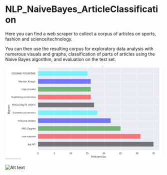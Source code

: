 # NLP_NaiveBayes_ArticleClassification

Here you can find a web scraper to collect a corpus of articles on sports, fashion and science/technology.

You can then use the resulting corpus for exploratory data analysis with numerous visuals and graphs, classification of parts of articles using the Naive Bayes algorithm, and evaluation on the test set.


![Alt text](https://github.com/MteaHubHug/NLP_NaiveBayes_ArticleClassification/blob/main/bigrams_freq.jpg)

![Alt text](relative/path/to/img.jpg?raw=true "Title")
